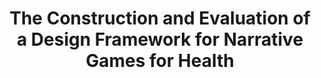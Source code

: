 ---
name: "The Construction And Evaluation Of A"
title: "The Construction and Evaluation of a Design Framework for Narrative Games for Health"
project: null
event: "Phd Dissertation, College of Computer and Information Science, Northeastern University"
authors:
- name: "Yin, L."
year: 2015
resources:
- name: "Yin thesis"
  src: "Yin.thesis.pdf"
external_url: null
draft: false 
headless: true
---